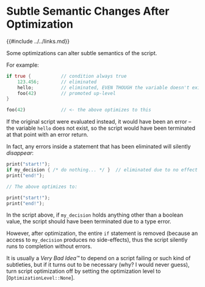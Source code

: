 Subtle Semantic Changes After Optimization
=========================================

{{#include ../../links.md}}

Some optimizations can alter subtle semantics of the script.

For example:

```rust no_run
if true {           // condition always true
    123.456;        // eliminated
    hello;          // eliminated, EVEN THOUGH the variable doesn't exist!
    foo(42)         // promoted up-level
}

foo(42)             // <- the above optimizes to this
```

If the original script were evaluated instead, it would have been an error &ndash; the variable `hello` does not exist,
so the script would have been terminated at that point with an error return.

In fact, any errors inside a statement that has been eliminated will silently _disappear_:

```rust no_run
print("start!");
if my_decision { /* do nothing... */ }  // eliminated due to no effect
print("end!");

// The above optimizes to:

print("start!");
print("end!");
```

In the script above, if `my_decision` holds anything other than a boolean value,
the script should have been terminated due to a type error.

However, after optimization, the entire `if` statement is removed (because an access to `my_decision` produces
no side-effects), thus the script silently runs to completion without errors.

It is usually a _Very Bad Idea™_ to depend on a script failing or such kind of subtleties, but if it turns out to be necessary
(why? I would never guess), turn script optimization off by setting the optimization level to [`OptimizationLevel::None`].
